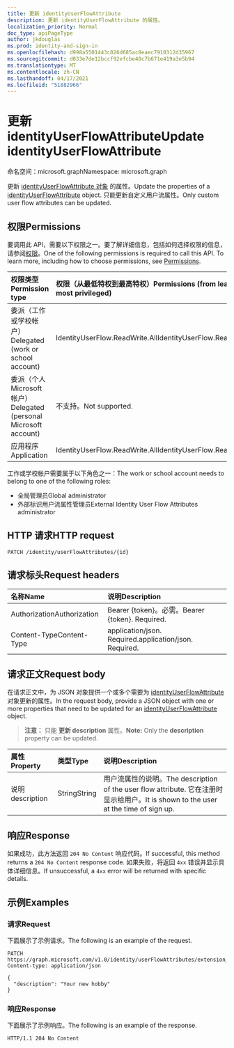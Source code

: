 ```yaml
---
title: 更新 identityUserFlowAttribute
description: 更新 identityUserFlowAttribute 的属性。
localization_priority: Normal
doc_type: apiPageType
author: jkdouglas
ms.prod: identity-and-sign-in
ms.openlocfilehash: d998a5501443c026d685ac8eaec7910312d35967
ms.sourcegitcommit: d033e7de12bccf92efcbe40c7b671e419a3e5b94
ms.translationtype: MT
ms.contentlocale: zh-CN
ms.lasthandoff: 04/17/2021
ms.locfileid: "51882966"
---
```

# <a name="update-identityuserflowattribute"></a><span data-ttu-id="c5a23-103">更新 identityUserFlowAttribute</span><span class="sxs-lookup"><span data-stu-id="c5a23-103">Update identityUserFlowAttribute</span></span>

<span data-ttu-id="c5a23-104">命名空间：microsoft.graph</span><span class="sxs-lookup"><span data-stu-id="c5a23-104">Namespace: microsoft.graph</span></span>

<span data-ttu-id="c5a23-105">更新 [identityUserFlowAttribute 对象](../resources/identityuserflowattribute.md) 的属性。</span><span class="sxs-lookup"><span data-stu-id="c5a23-105">Update the properties of a [identityUserFlowAttribute](../resources/identityuserflowattribute.md) object.</span></span> <span data-ttu-id="c5a23-106">只能更新自定义用户流属性。</span><span class="sxs-lookup"><span data-stu-id="c5a23-106">Only custom user flow attributes can be updated.</span></span>

## <a name="permissions"></a><span data-ttu-id="c5a23-107">权限</span><span class="sxs-lookup"><span data-stu-id="c5a23-107">Permissions</span></span>

<span data-ttu-id="c5a23-p102">要调用此 API，需要以下权限之一。要了解详细信息，包括如何选择权限的信息，请参阅[权限](/graph/permissions-reference)。</span><span class="sxs-lookup"><span data-stu-id="c5a23-p102">One of the following permissions is required to call this API. To learn more, including how to choose permissions, see [Permissions](/graph/permissions-reference).</span></span>

|<span data-ttu-id="c5a23-110">权限类型</span><span class="sxs-lookup"><span data-stu-id="c5a23-110">Permission type</span></span>      | <span data-ttu-id="c5a23-111">权限（从最低特权到最高特权）</span><span class="sxs-lookup"><span data-stu-id="c5a23-111">Permissions (from least to most privileged)</span></span>              |
|:--------------------|:---------------------------------------------------------|
|<span data-ttu-id="c5a23-112">委派（工作或学校帐户）</span><span class="sxs-lookup"><span data-stu-id="c5a23-112">Delegated (work or school account)</span></span>|<span data-ttu-id="c5a23-113">IdentityUserFlow.ReadWrite.All</span><span class="sxs-lookup"><span data-stu-id="c5a23-113">IdentityUserFlow.ReadWrite.All</span></span>|
|<span data-ttu-id="c5a23-114">委派（个人 Microsoft 帐户）</span><span class="sxs-lookup"><span data-stu-id="c5a23-114">Delegated (personal Microsoft account)</span></span>| <span data-ttu-id="c5a23-115">不支持。</span><span class="sxs-lookup"><span data-stu-id="c5a23-115">Not supported.</span></span>|
|<span data-ttu-id="c5a23-116">应用程序</span><span class="sxs-lookup"><span data-stu-id="c5a23-116">Application</span></span>| <span data-ttu-id="c5a23-117">IdentityUserFlow.ReadWrite.All</span><span class="sxs-lookup"><span data-stu-id="c5a23-117">IdentityUserFlow.ReadWrite.All</span></span>|

<span data-ttu-id="c5a23-118">工作或学校帐户需要属于以下角色之一：</span><span class="sxs-lookup"><span data-stu-id="c5a23-118">The work or school account needs to belong to one of the following roles:</span></span>

* <span data-ttu-id="c5a23-119">全局管理员</span><span class="sxs-lookup"><span data-stu-id="c5a23-119">Global administrator</span></span>
* <span data-ttu-id="c5a23-120">外部标识用户流属性管理员</span><span class="sxs-lookup"><span data-stu-id="c5a23-120">External Identity User Flow Attributes administrator</span></span>

## <a name="http-request"></a><span data-ttu-id="c5a23-121">HTTP 请求</span><span class="sxs-lookup"><span data-stu-id="c5a23-121">HTTP request</span></span>

<!-- { "blockType": "ignored" } -->

```http
PATCH /identity/userFlowAttributes/{id}
```

## <a name="request-headers"></a><span data-ttu-id="c5a23-122">请求标头</span><span class="sxs-lookup"><span data-stu-id="c5a23-122">Request headers</span></span>

|<span data-ttu-id="c5a23-123">名称</span><span class="sxs-lookup"><span data-stu-id="c5a23-123">Name</span></span>|<span data-ttu-id="c5a23-124">说明</span><span class="sxs-lookup"><span data-stu-id="c5a23-124">Description</span></span>|
|:---------------|:----------|
|<span data-ttu-id="c5a23-125">Authorization</span><span class="sxs-lookup"><span data-stu-id="c5a23-125">Authorization</span></span>|<span data-ttu-id="c5a23-p103">Bearer {token}。必需。</span><span class="sxs-lookup"><span data-stu-id="c5a23-p103">Bearer {token}. Required.</span></span>|
|<span data-ttu-id="c5a23-128">Content-Type</span><span class="sxs-lookup"><span data-stu-id="c5a23-128">Content-Type</span></span>|<span data-ttu-id="c5a23-p104">application/json. Required.</span><span class="sxs-lookup"><span data-stu-id="c5a23-p104">application/json. Required.</span></span>|

## <a name="request-body"></a><span data-ttu-id="c5a23-131">请求正文</span><span class="sxs-lookup"><span data-stu-id="c5a23-131">Request body</span></span>

<span data-ttu-id="c5a23-132">在请求正文中，为 JSON 对象提供一个或多个需要为 [identityUserFlowAttribute](../resources/identityuserflowattribute.md) 对象更新的属性。</span><span class="sxs-lookup"><span data-stu-id="c5a23-132">In the request body, provide a JSON object with one or more properties that need to be updated for an [identityUserFlowAttribute](../resources/identityuserflowattribute.md) object.</span></span>

><span data-ttu-id="c5a23-133">**注意：** 只能 **更新 description** 属性。</span><span class="sxs-lookup"><span data-stu-id="c5a23-133">**Note:** Only the **description** property can be updated.</span></span>

|<span data-ttu-id="c5a23-134">属性</span><span class="sxs-lookup"><span data-stu-id="c5a23-134">Property</span></span>|<span data-ttu-id="c5a23-135">类型</span><span class="sxs-lookup"><span data-stu-id="c5a23-135">Type</span></span>|<span data-ttu-id="c5a23-136">说明</span><span class="sxs-lookup"><span data-stu-id="c5a23-136">Description</span></span>|
|:---------------|:--------|:----------|
|<span data-ttu-id="c5a23-137">说明</span><span class="sxs-lookup"><span data-stu-id="c5a23-137">description</span></span>|<span data-ttu-id="c5a23-138">String</span><span class="sxs-lookup"><span data-stu-id="c5a23-138">String</span></span>|<span data-ttu-id="c5a23-139">用户流属性的说明。</span><span class="sxs-lookup"><span data-stu-id="c5a23-139">The description of the user flow attribute.</span></span> <span data-ttu-id="c5a23-140">它在注册时显示给用户。</span><span class="sxs-lookup"><span data-stu-id="c5a23-140">It is shown to the user at the time of sign up.</span></span>|

## <a name="response"></a><span data-ttu-id="c5a23-141">响应</span><span class="sxs-lookup"><span data-stu-id="c5a23-141">Response</span></span>

<span data-ttu-id="c5a23-142">如果成功，此方法返回 `204 No Content` 响应代码。</span><span class="sxs-lookup"><span data-stu-id="c5a23-142">If successful, this method returns a `204 No Content` response code.</span></span> <span data-ttu-id="c5a23-143">如果失败，将返回 `4xx` 错误并显示具体详细信息。</span><span class="sxs-lookup"><span data-stu-id="c5a23-143">If unsuccessful, a `4xx` error will be returned with specific details.</span></span>

## <a name="examples"></a><span data-ttu-id="c5a23-144">示例</span><span class="sxs-lookup"><span data-stu-id="c5a23-144">Examples</span></span>

### <a name="request"></a><span data-ttu-id="c5a23-145">请求</span><span class="sxs-lookup"><span data-stu-id="c5a23-145">Request</span></span>

<span data-ttu-id="c5a23-146">下面展示了示例请求。</span><span class="sxs-lookup"><span data-stu-id="c5a23-146">The following is an example of the request.</span></span>

<!-- {
  "blockType": "request",
  "name": "update_userFlowAttributes"
}
-->

``` http
PATCH https://graph.microsoft.com/v1.0/identity/userFlowAttributes/extension_d09380e2b4c642b9a203fb816a04a7ad_Hobby
Content-type: application/json

{
  "description": "Your new hobby"
}
```

### <a name="response"></a><span data-ttu-id="c5a23-147">响应</span><span class="sxs-lookup"><span data-stu-id="c5a23-147">Response</span></span>

<span data-ttu-id="c5a23-148">下面展示了示例响应。</span><span class="sxs-lookup"><span data-stu-id="c5a23-148">The following is an example of the response.</span></span>

<!-- {
  "blockType": "response",
  "truncated": true
} -->

```http
HTTP/1.1 204 No Content
```
